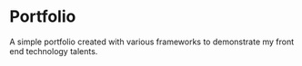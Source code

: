 # Portfolio
A simple portfolio created with various frameworks to demonstrate my front end technology talents.
